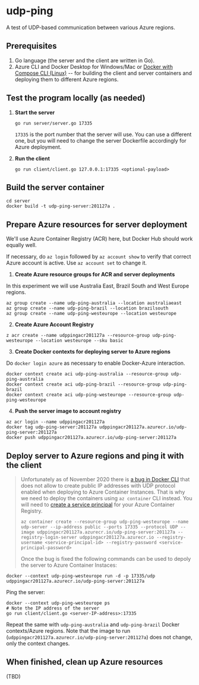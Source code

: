 # udp-ping
A test of UDP-based communication between various Azure regions.

## Prerequisites
1. Go language (the server and the client are written in Go).
2. Azure CLI and Docker Desktop for Windows/Mac or [Docker with Compose CLI (Linux)](https://docs.docker.com/engine/context/aci-integration/#install-the-docker-compose-cli-on-linux) -- for building the client and server containers and deploying them to different Azure regions.


## Test the program locally (as needed)

1.  **Start the server**
    ```shell
    go run server/server.go 17335
    ```
    `17335` is the port number that the server will use. You can use a different one, but you will need to change the server Dockerfile accordingly for Azure deployment.

2.  **Run the client**
    ```shell
    go run client/client.go 127.0.0.1:17335 <optional-payload>
    ```

## Build the server container

```shell
cd server
docker build -t udp-ping-server:201127a .
```

## Prepare Azure resources for server deployment

We'll use Azure Container Registry (ACR) here, but Docker Hub should work equally well.

If necessary, do `az login` followed by `az account show` to verify that correct Azure account is active. Use `az account set` to change it.

1.  **Create Azure resource groups for ACR and server deployments**

In this experiment we will use Australia East, Brazil South and West Europe regions. 

```shell
az group create --name udp-ping-australia --location australiaeast
az group create --name udp-ping-brazil --location brazilsouth
az group create --name udp-ping-westeurope --location westeurope
```

2.  **Create Azure Account Registry**

```shell
z acr create --name udppingacr201127a --resource-group udp-ping-westeurope --location westeurope --sku basic
```

3.  **Create Docker contexts for deploying server to Azure regions**

Do `docker login azure` as necessary to enable Docker-Azure interaction.

```shell
docker context create aci udp-ping-australia --resource-group udp-ping-australia
docker context create aci udp-ping-brazil --resource-group udp-ping-brazil
docker context create aci udp-ping-westeurope --resource-group udp-ping-westeurope
```

4.  **Push the server image to account registry**

```shell
az acr login --name udppingacr201127a
docker tag udp-ping-server:201127a udppingacr201127a.azurecr.io/udp-ping-server:201127a
docker push udppingacr201127a.azurecr.io/udp-ping-server:201127a
```

## Deploy server to Azure regions and ping it with the client

> Unfortunately as of November 2020 there is [a bug in Docker CLI](https://github.com/docker/compose-cli/issues/985)
> that does not allow to create public IP addresses with UDP protocol enabled
> when deploying to Azure Container Instances. That is why we need 
> to deploy the containers using `az container` CLI instead. You will need to 
> [create a service principal](https://docs.microsoft.com/en-us/azure/container-registry/container-registry-auth-aci) for your Azure Container Registry.
>    ```shell
>    az container create --resource-group udp-ping-westeurope --name udp-server --ip-address public --ports 17335 --protocol UDP --image udppingacr201127a.azurecr.io/udp-ping-server:201127a --registry-login-server udppingacr201127a.azurecr.io --registry-username <service-principal-id> --registry-password <service-principal-password>
>    ```
>
> Once the bug is fixed the following commands can be used to depoly the server to Azure Container Instaces:

```shell
docker --context udp-ping-westeurope run -d -p 17335/udp udppingacr201127a.azurecr.io/udp-ping-server:201127a
```

Ping the server:

```shell
docker --context udp-ping-westeurope ps
# Note the IP address of the server
go run client/client.go <server-IP-address>:17335
```

Repeat the same with `udp-ping-australia` and `udp-ping-brazil` Docker contexts/Azure regions. Note that the image to run (`udppingacr201127a.azurecr.io/udp-ping-server:201127a`) does not change, only the context changes.

## When finished, clean up Azure resources
(TBD)
